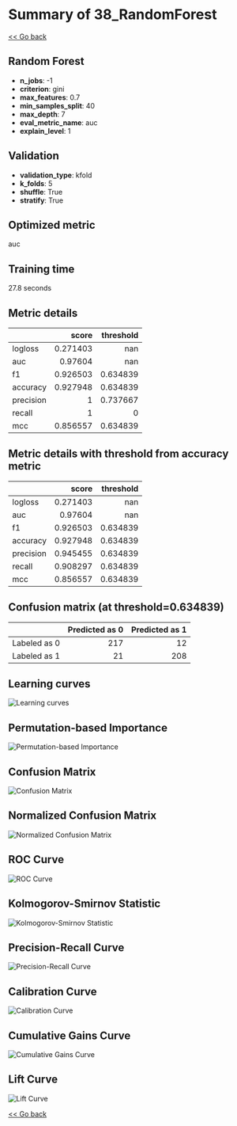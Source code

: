 # Summary of 38_RandomForest

[<< Go back](../README.md)


## Random Forest
- **n_jobs**: -1
- **criterion**: gini
- **max_features**: 0.7
- **min_samples_split**: 40
- **max_depth**: 7
- **eval_metric_name**: auc
- **explain_level**: 1

## Validation
 - **validation_type**: kfold
 - **k_folds**: 5
 - **shuffle**: True
 - **stratify**: True

## Optimized metric
auc

## Training time

27.8 seconds

## Metric details
|           |    score |   threshold |
|:----------|---------:|------------:|
| logloss   | 0.271403 |  nan        |
| auc       | 0.97604  |  nan        |
| f1        | 0.926503 |    0.634839 |
| accuracy  | 0.927948 |    0.634839 |
| precision | 1        |    0.737667 |
| recall    | 1        |    0        |
| mcc       | 0.856557 |    0.634839 |


## Metric details with threshold from accuracy metric
|           |    score |   threshold |
|:----------|---------:|------------:|
| logloss   | 0.271403 |  nan        |
| auc       | 0.97604  |  nan        |
| f1        | 0.926503 |    0.634839 |
| accuracy  | 0.927948 |    0.634839 |
| precision | 0.945455 |    0.634839 |
| recall    | 0.908297 |    0.634839 |
| mcc       | 0.856557 |    0.634839 |


## Confusion matrix (at threshold=0.634839)
|              |   Predicted as 0 |   Predicted as 1 |
|:-------------|-----------------:|-----------------:|
| Labeled as 0 |              217 |               12 |
| Labeled as 1 |               21 |              208 |

## Learning curves
![Learning curves](learning_curves.png)

## Permutation-based Importance
![Permutation-based Importance](permutation_importance.png)
## Confusion Matrix

![Confusion Matrix](confusion_matrix.png)


## Normalized Confusion Matrix

![Normalized Confusion Matrix](confusion_matrix_normalized.png)


## ROC Curve

![ROC Curve](roc_curve.png)


## Kolmogorov-Smirnov Statistic

![Kolmogorov-Smirnov Statistic](ks_statistic.png)


## Precision-Recall Curve

![Precision-Recall Curve](precision_recall_curve.png)


## Calibration Curve

![Calibration Curve](calibration_curve_curve.png)


## Cumulative Gains Curve

![Cumulative Gains Curve](cumulative_gains_curve.png)


## Lift Curve

![Lift Curve](lift_curve.png)



[<< Go back](../README.md)

